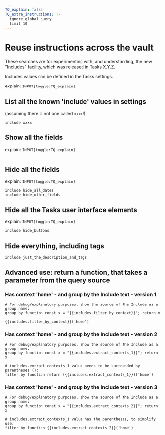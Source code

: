 ```yaml
---
TQ_explain: false
TQ_extra_instructions: |-
  ignore global query
  limit 10
---
```

# Reuse instructions across the vault

These searches are for experimenting with, and understanding, the new "Includes" facility, which was released in Tasks X.Y.Z.

Includes values can be defined in the Tasks settings.

explain: `INPUT[toggle:TQ_explain]`

## List all the known 'include' values in settings

(assuming there is not one called `xxxx`!)

```tasks
include xxxx
```

## Show all the fields

explain: `INPUT[toggle:TQ_explain]`

```tasks
```

## Hide all the fields

explain: `INPUT[toggle:TQ_explain]`

```tasks
include hide_all_dates
include hide_other_fields
```

## Hide all the Tasks user interface elements

explain: `INPUT[toggle:TQ_explain]`

```tasks
include hide_buttons
```

## Hide everything, including tags

```tasks
include just_the_description_and_tags
```

## Advanced use: return a function, that takes a parameter from the query source

### Has context 'home' - and group by the Include text - version 1

```tasks
# For debug/explanatory purposes, show the source of the Include as a group name:
group by function const x = "{{includes.filter_by_context}}"; return x

{{includes.filter_by_context}}('home')
```

### Has context 'home' - and group by the Include text - version 2

```tasks
# For debug/explanatory purposes, show the source of the Include as a group name:
group by function const x = "{{includes.extract_contexts_1}}"; return x

# includes.extract_contexts_1 value needs to be surrounded by parentheses ():
filter by function return ({{includes.extract_contexts_1}})('home')
```

### Has context 'home' - and group by the Include text - version 3

```tasks
# For debug/explanatory purposes, show the source of the Include as a group name:
group by function const x = "{{includes.extract_contexts_2}}"; return x

# includes.extract_contexts_1 value has the parentheses, to simplify use:
filter by function {{includes.extract_contexts_2}}('home')
```
